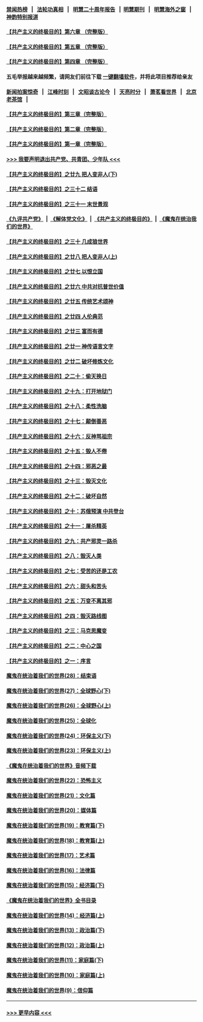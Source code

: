 #### [禁闻热榜](热点新闻.md?=0)  &nbsp;&nbsp;|&nbsp;&nbsp; [法轮功真相](https://github.com/gfw-breaker/truth/blob/master/README.md?=0) &nbsp;&nbsp;|&nbsp;&nbsp; [明慧二十周年报告](https://github.com/gfw-breaker/mh-reports/blob/master/README.md?=0) &nbsp;&nbsp;|&nbsp;&nbsp;[明慧期刊](https://github.com/gfw-breaker/mh-qikan) &nbsp;&nbsp;|&nbsp;&nbsp; [明慧海外之窗](https://github.com/gfw-breaker/mh-news/blob/master/README.md?=0) &nbsp;&nbsp;|&nbsp;&nbsp; [神韵特别报道](https://github.com/gfw-breaker/mh-news/blob/master/shenyun.md?=0)
#### [【共产主义的终极目的】第六章 （完整版）](../pages/nsc422/n11428913.md?t=03160202) 
#### [【共产主义的终极目的】第五章 （完整版）](../pages/nsc422/n11428912.md?t=03160202) 
#### [【共产主义的终极目的】第四章 （完整版）](../pages/nsc422/n11428907.md?t=03160202) 
#### 五毛举报越来越频繁，请网友们前往下载 [一键翻墙软件](https://github.com/gfw-breaker/ssr-accounts)，并将此项目推荐给亲友
#### [新闻拍案惊奇](https://github.com/gfw-breaker/banned-news/blob/master/pages/link4.md) &nbsp;&nbsp;|&nbsp;&nbsp; [江峰时刻](https://github.com/gfw-breaker/banned-news/blob/master/pages/link4.md) &nbsp;&nbsp;|&nbsp;&nbsp; [文昭谈古论今](https://github.com/gfw-breaker/banned-news/blob/master/pages/link4.md) &nbsp;&nbsp;|&nbsp;&nbsp; [天亮时分](https://github.com/gfw-breaker/banned-news/blob/master/pages/link4.md) &nbsp;&nbsp;|&nbsp;&nbsp; [萧茗看世界](https://github.com/gfw-breaker/banned-news/blob/master/pages/link4.md) &nbsp;&nbsp;|&nbsp;&nbsp; [北京老茶馆](https://github.com/gfw-breaker/banned-news/blob/master/pages/link4.md) &nbsp;&nbsp;|&nbsp;&nbsp; 
#### [【共产主义的终极目的】第三章（完整版）](../pages/nsc422/n11428848.md?t=03160202) 
#### [【共产主义的终极目的】第二章（完整版）](../pages/nsc422/n11428831.md?t=03160202) 
#### [【共产主义的终极目的】第一章（完整版）](../pages/nsc422/n11417651.md?t=03160202) 
#### [>>> 我要声明退出共产党、共青团、少年队 <<<](https://github.com/begood0513/goodnews/blob/master/quit/letter.md) 
#### [【共产主义的终极目的】之廿九 把人变非人(下)](../pages/nsc422/n11344140.md?t=03160202) 
#### [【共产主义的终极目的】之三十二 结语](../pages/nsc422/n11360535.md?t=03160202) 
#### [【共产主义的终极目的】之三十一 末世景观](../pages/nsc422/n11351129.md?t=03160202) 
#### [《九评共产党》](https://github.com/begood0513/9ping.md/blob/master/README.md) &nbsp;|&nbsp; [《解体党文化》](../../../../jtdwh.md/blob/master/README.md)  &nbsp;|&nbsp; [《共产主义的终极目的》](../../../../gczydzjmd.md/blob/master/README.md) &nbsp;|&nbsp; [《魔鬼在统治我们的世界》](../../../../mgztzwmdsj.md/blob/master/README.md) 
#### [【共产主义的终极目的】之三十 几成狼世界](../pages/nsc422/n11348280.md?t=03160202) 
#### [【共产主义的终极目的】之廿八 把人变非人(上)](../pages/nsc422/n11340492.md?t=03160202) 
#### [【共产主义的终极目的】之廿七 以恨立国](../pages/nsc422/n11336944.md?t=03160202) 
#### [【共产主义的终极目的】之廿六 中共对抗普世价值](../pages/nsc422/n11324785.md?t=03160202) 
#### [【共产主义的终极目的】之廿五 传统艺术颂神](../pages/nsc422/n11296396.md?t=03160202) 
#### [【共产主义的终极目的】之廿四 人伦典范](../pages/nsc422/n11296397.md?t=03160202) 
#### [【共产主义的终极目的】之廿三 富而有德](../pages/nsc422/n11283598.md?t=03160202) 
#### [【共产主义的终极目的】之廿一 神传语言文字](../pages/nsc422/n11263265.md?t=03160202) 
#### [【共产主义的终极目的】之廿二 破坏修炼文化](../pages/nsc422/n11245728.md?t=03160202) 
#### [【共产主义的终极目的】之二十：偷天换日](../pages/nsc422/n11238846.md?t=03160202) 
#### [【共产主义的终极目的】之十九：打开地狱门](../pages/nsc422/n11206376.md?t=03160202) 
#### [【共产主义的终极目的】之十八：柔性洗脑](../pages/nsc422/n11199994.md?t=03160202) 
#### [【共产主义的终极目的】之十七：颠倒善恶](../pages/nsc422/n11179782.md?t=03160202) 
#### [【共产主义的终极目的】之十六：反神骂祖宗](../pages/nsc422/n11166798.md?t=03160202) 
#### [【共产主义的终极目的】之十五：毁人不倦](../pages/nsc422/n11166792.md?t=03160202) 
#### [【共产主义的终极目的】之十四：邪恶之最](../pages/nsc422/n11150249.md?t=03160202) 
#### [【共产主义的终极目的】之十三：毁灭文化](../pages/nsc422/n11135227.md?t=03160202) 
#### [【共产主义的终极目的】之十二：破坏自然](../pages/nsc422/n11135214.md?t=03160202) 
#### [【共产主义的终极目的】之十：苏俄预演 中共登台](../pages/nsc422/n11118424.md?t=03160202) 
#### [【共产主义的终极目的】之十一：屠杀精英](../pages/nsc422/n11118442.md?t=03160202) 
#### [【共产主义的终极目的】之九：共产邪灵一路杀](../pages/nsc422/n11114139.md?t=03160202) 
#### [【共产主义的终极目的】之八：毁灭人类](../pages/nsc422/n11108503.md?t=03160202) 
#### [【共产主义的终极目的】之七：受苦的还是工农](../pages/nsc422/n11101809.md?t=03160202) 
#### [【共产主义的终极目的】之六：甜头和苦头](../pages/nsc422/n11096971.md?t=03160202) 
#### [【共产主义的终极目的】之五：万变不离其邪](../pages/nsc422/n11091285.md?t=03160202) 
#### [【共产主义的终极目的】之四：毁灭路线图](../pages/nsc422/n11086284.md?t=03160202) 
#### [【共产主义的终极目的】之三：马克思魔变](../pages/nsc422/n11061941.md?t=03160202) 
#### [【共产主义的终极目的】之二：中心之国](../pages/nsc422/n11047728.md?t=03160202) 
#### [【共产主义的终极目的】之一：序言](../pages/nsc422/n11086077.md?t=03160202) 
#### [魔鬼在统治着我们的世界(28)：结束语](../pages/nsc422/n10936246.md?t=03160202) 
#### [魔鬼在统治着我们的世界(27)：全球野心(下)](../pages/nsc422/n10928319.md?t=03160202) 
#### [魔鬼在统治着我们的世界(26)：全球野心(上)](../pages/nsc422/n10900318.md?t=03160202) 
#### [魔鬼在统治着我们的世界(25)：全球化](../pages/nsc422/n10788205.md?t=03160202) 
#### [魔鬼在统治着我们的世界(24)：环保主义(下)](../pages/nsc422/n10695307.md?t=03160202) 
#### [魔鬼在统治着我们的世界(23)：环保主义(上)](../pages/nsc422/n10688613.md?t=03160202) 
#### [《魔鬼在统治着我们的世界》音频下载](../pages/nsc422/n10635553.md?t=03160202) 
#### [魔鬼在统治着我们的世界(22)：恐怖主义](../pages/nsc422/n10614727.md?t=03160202) 
#### [魔鬼在统治着我们的世界(21)：文化篇](../pages/nsc422/n10597706.md?t=03160202) 
#### [魔鬼在统治着我们的世界(20)：媒体篇](../pages/nsc422/n10586579.md?t=03160202) 
#### [魔鬼在统治着我们的世界(19)：教育篇(下)](../pages/nsc422/n10564808.md?t=03160202) 
#### [魔鬼在统治着我们的世界(18)：教育篇(上)](../pages/nsc422/n10526970.md?t=03160202) 
#### [魔鬼在统治着我们的世界(17)：艺术篇](../pages/nsc422/n10499093.md?t=03160202) 
#### [魔鬼在统治着我们的世界(16)：法律篇](../pages/nsc422/n10485969.md?t=03160202) 
#### [魔鬼在统治着我们的世界(15)：经济篇(下)](../pages/nsc422/n10469975.md?t=03160202) 
#### [《魔鬼在统治着我们的世界》全书目录](../pages/nsc422/n10464261.md?t=03160202) 
#### [魔鬼在统治着我们的世界(14)：经济篇(上)](../pages/nsc422/n10457370.md?t=03160202) 
#### [魔鬼在统治着我们的世界(13)：政治篇(下)](../pages/nsc422/n10448270.md?t=03160202) 
#### [魔鬼在统治着我们的世界(12)：政治篇(上)](../pages/nsc422/n10444576.md?t=03160202) 
#### [魔鬼在统治着我们的世界(11)：家庭篇(下)](../pages/nsc422/n10440961.md?t=03160202) 
#### [魔鬼在统治着我们的世界(10)：家庭篇(上)](../pages/nsc422/n10435448.md?t=03160202) 
#### [魔鬼在统治着我们的世界(9)：信仰篇](../pages/nsc422/n10432159.md?t=03160202) 

----
#### [ >>> 更早内容 <<< ](../indexes/nsc422-earlier.md)
